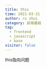 ```yaml
---
title: this
time: 2021-03-31
author: ru shui
category: 前端基础
tag:
  - frontend
  - javascript
  - base
visitor: false
---
```


this指向问题

